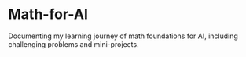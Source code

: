 # Math-for-AI
Documenting my learning journey of math foundations for AI, including challenging problems and mini-projects.
